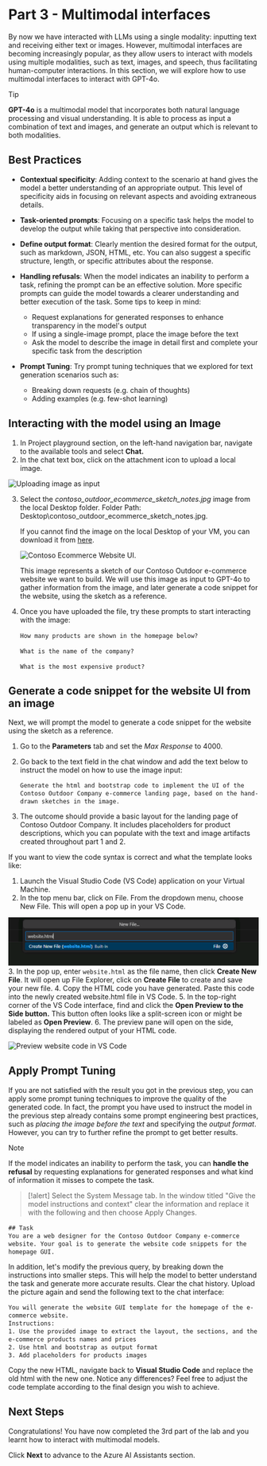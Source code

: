 # Part 3 - Multimodal interfaces

By now we have interacted with LLMs using a single modality: inputting text and receiving either text or images. However, multimodal interfaces are becoming increasingly popular, as they allow users to interact with models using multiple modalities, such as text, images, and speech, thus facilitating human-computer interactions. In this section, we will explore how to use multimodal interfaces to interact with GPT-4o.


> [!TIP]
> **GPT-4o** is a multimodal model that incorporates both natural language processing and visual understanding. It is able to process as input a combination of text and images, and generate an output which is relevant to both modalities.

## Best Practices

- **Contextual specificity**: Adding context to the scenario at hand gives the model a better understanding of an appropriate output. This level of specificity aids in focusing on relevant aspects and avoiding extraneous details.​

- **Task-oriented prompts**: Focusing on a specific task helps the model to develop the output while taking that perspective into consideration.​

- **Define output format**: Clearly mention the desired format for the output, such as markdown, JSON, HTML, etc. You can also suggest a specific structure, length, or specific attributes about the response.​

- **Handling refusals**: When the model indicates an inability to perform a task, refining the prompt can be an effective solution. More specific prompts can guide the model towards a clearer understanding and better execution of the task. Some tips to keep in mind:​
    - Request explanations for generated responses to enhance transparency in the model's output​
    - If using a single-image prompt, place the image before the text​
    - Ask the model to describe the image in detail first and complete your specific task from the description​

- **Prompt Tuning**: Try prompt tuning techniques that we explored for text generation scenarios such as:​
    - Breaking down requests (e.g. chain of thoughts)​
    - Adding examples (e.g. few-shot learning)​

## Interacting with the model using an Image

1. In Project playground section, on the left-hand navigation bar, navigate to the available tools and select **Chat.** 
2. In the chat text box, click on the attachment icon to upload a local image.

![Uploading image as input](./Images/upload_image_icon.png)

3. Select the *contoso_outdoor_ecommerce_sketch_notes.jpg* image from the local Desktop folder.
Folder Path: Desktop\contoso_outdoor_ecommerce_sketch_notes.jpg. 

    If you cannot find the image on the local Desktop of your VM, you can download it from [here](./Images/contoso_outdoor_ecommerce_sketch_notes.jpg).

    ![Contoso Ecommerce Website UI](./Images/contoso_outdoor_ecommerce_sketch_notes.jpg).

    This image represents a sketch of our Contoso Outdoor e-commerce website we want to build. We will use this image as input to GPT-4o to gather information from the image, and later generate a code snippet for the website, using the sketch as a reference.

4. Once you have uploaded the file, try these prompts to start interacting with the image:

    ```How many products are shown in the homepage below?```


    ```What is the name of the company?```


    ```What is the most expensive product?```

## Generate a code snippet for the website UI from an image

Next, we will prompt the model to generate a code snippet for the website using the sketch as a reference.
1. Go to the **Parameters** tab and set the *Max Response* to 4000.
1. Go back to the text field in the chat window and add the text below to instruct the model on how to use the image input:

    ```
    Generate the html and bootstrap code to implement the UI of the Contoso Outdoor Company e-commerce landing page, based on the hand-drawn sketches in the image.
    ```

1. The outcome should provide a basic layout for the landing page of Contoso Outdoor Company. It includes placeholders for product descriptions, which you can populate with the text and image artifacts created throughout part 1 and 2.

If you want to view the code syntax is correct and what the template looks like:
1. Launch the Visual Studio Code (VS Code) application on your Virtual Machine.
2. In the top menu bar, click on File. From the dropdown menu, choose New File. This will open a pop up in your VS Code.

![alt text](./Images/image.png)
3. In the pop up, enter ``website.html`` as the file name, then click **Create New File**. It will open up File Explorer, click on **Create File** to create and save your new file.
4. Copy the HTML code you have generated. Paste this code into the newly created website.html file in VS Code.
5. In the top-right corner of the VS Code interface, find and click the **Open Preview to the Side button.** This button often looks like a split-screen icon or might be labeled as **Open Preview**.
6. The preview pane will open on the side, displaying the rendered output of your HTML code.

![Preview website code in VS Code](./Images/vs-code-view-html.png)


## Apply Prompt Tuning

If you are not satisfied with the result you got in the previous step, you can apply some prompt tuning techniques to improve the quality of the generated code. In fact, the prompt you have used to instruct the model in the previous step already contains some prompt engineering best practices, such as *placing the image before the text* and specifying the *output format*. However, you can try to further refine the prompt to get better results.

> [!NOTE]
> If the model indicates an inability to perform the task, you can **handle the refusal** by requesting explanations for generated responses and what kind of information it misses to compete the task.

>[!alert] Select the System Message tab. In the window titled "Give the model instructions and context" clear the information and replace it with the following and then choose Apply Changes. 

```
## Task
You are a web designer for the Contoso Outdoor Company e-commerce website. Your goal is to generate the website code snippets for the homepage GUI.
```

In addition, let's modify the previous query, by breaking down the instructions into smaller steps. This will help the model to better understand the task and generate more accurate results. Clear the chat history. Upload the picture again and send the following text to the chat interface:

```
You will generate the website GUI template for the homepage of the e-commerce website.
Instructions:
1. Use the provided image to extract the layout, the sections, and the e-commerce products names and prices
2. Use html and bootstrap as output format
3. Add placeholders for products images
```

Copy the new HTML, navigate back to **Visual Studio Code** and replace the old html with the new one. Notice any differences? Feel free to adjust the code template according to the final design you wish to achieve.

## Next Steps

Congratulations! You have now completed the 3rd part of the lab and you learnt how to interact with multimodal models. 

Click **Next** to advance to the Azure AI Assistants section.